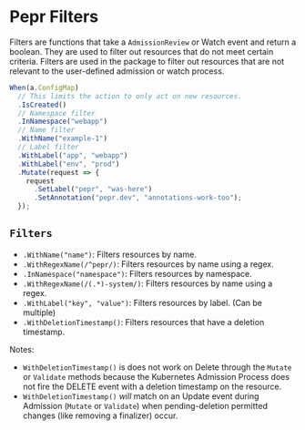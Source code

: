 # Pepr Filters

Filters are functions that take a `AdmissionReview` or Watch event and return a boolean. They are used to filter out resources that do not meet certain criteria. Filters are used in the package to filter out resources that are not relevant to the user-defined admission or watch process.

```ts
When(a.ConfigMap)
  // This limits the action to only act on new resources.
  .IsCreated()
  // Namespace filter
  .InNamespace("webapp")
  // Name filter
  .WithName("example-1")
  // Label filter
  .WithLabel("app", "webapp")
  .WithLabel("env", "prod")
  .Mutate(request => {
    request
      .SetLabel("pepr", "was-here")
      .SetAnnotation("pepr.dev", "annotations-work-too");
  });
```


## `Filters`

- `.WithName("name")`: Filters resources by name.
- `.WithRegexName(/^pepr/)`: Filters resources by name using a regex.
- `.InNamespace("namespace")`: Filters resources by namespace.
- `.WithRegexName(/(.*)-system/)`: Filters resources by name using a regex.
- `.WithLabel("key", "value")`: Filters resources by label. (Can be multiple)
- `.WithDeletionTimestamp()`: Filters resources that have a deletion timestamp. 

Notes: 
- `WithDeletionTimestamp()` is does not work on Delete through the `Mutate` or `Validate` methods because the Kubernetes Admission Process does not fire the DELETE event with a deletion timestamp on the resource. 
- `WithDeletionTimestamp()` _will_ match on an Update event during Admission (`Mutate` or `Validate`) when pending-deletion permitted changes (like removing a finalizer) occur.
